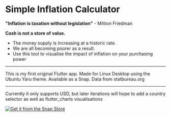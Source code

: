 # Simple Inflation Calculator

__"Inflation is taxation without legislation"__ - Miltion Friedman

**Cash is not a store of value.**
* The money supply is increasing at a historic rate.
* We are all becoming poorer as a result.
* Use this tool to visualise the impact of inflation on your purchasing power

------------

This is my first original Flutter app.
Made for Linux Desktop using the Ubuntu Yaru theme.
Available as a Snap.
Data from statbureau.org

------------

Currently it only supports USD, but later iterations will hope to add a country selector as well as flutter_charts visualisations


[![Get it from the Snap Store](https://snapcraft.io/static/images/badges/en/snap-store-black.svg)](https://snapcraft.io/inflation-calculator)
